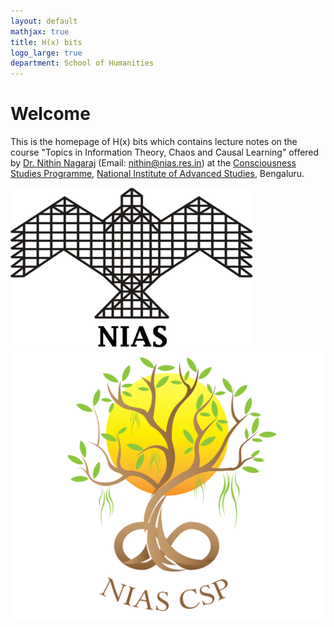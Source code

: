 ```yaml
---
layout: default
mathjax: true
title: H(x) bits
logo_large: true
department: School of Humanities
---
```

# Welcome
This is the homepage of H(x) bits which contains lecture notes on the course "Topics in Information Theory, Chaos and Causal Learning" offered by [Dr. Nithin Nagaraj](https://sites.google.com/site/nithinnagaraj2/) (Email: nithin@nias.res.in) at the [Consciousness Studies Programme](http://niasconsciousnesscentre.org/index.html), [National Institute of Advanced Studies](http://www.nias.res.in/), Bengaluru.

<div id="logos">
<img src="./images/logo_NIAS.png" alt="NIAS Logo"/>
<img src="./images/NIAS-CSP.png" alt="Consciousness Studies Programme"/>
</div>
